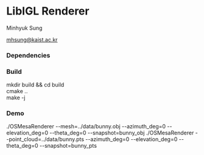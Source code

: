 # LibIGL Renderer

Minhyuk Sung

mhsung@kaist.ac.kr

### Dependencies


### Build
mkdir build && cd build</br>
cmake ..</br>
make -j </br>

### Demo
 ./OSMesaRenderer --mesh=../data/bunny.obj --azimuth_deg=0 --elevation_deg=0 --theta_deg=0  --snapshot=bunny_obj
 ./OSMesaRenderer --point_cloud=../data/bunny.pts --azimuth_deg=0 --elevation_deg=0 --theta_deg=0  --snapshot=bunny_pts

